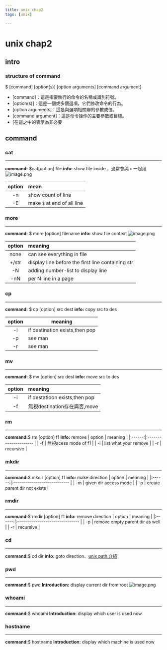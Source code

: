 ```yaml
---
title: unix chap2
tags: [unix]

---
```


# unix chap2

## intro 
### structure of command

 \$ [command] [option(s)] [option arguments] [command argument]
- \[command]：這是指要執行的命令的名稱或識別符號。
- \[option(s)]：這是一個或多個選項，它們修改命令的行為。
- \[option arguments]：這是與選項相關聯的參數或值。
- \[command argument]：這是命令操作的主要參數或目標。
- \[在這之中的表示為非必要
## command
### cat
---
**command:** \$cat\[option] file
**info:** show file inside ，通常會與 `>` 一起用
![image.png](image/BJtMu1qma.png)

| option | mean                        |
|:------:|:--------------------------- |
|   -n   | show count of line          |
|   -E   | make `$` at end of all line |


### more
---
**command:** \$ more \[option] filename
**info:** show file context
![image.png](image/Hkui0y9mT.png)

| option | meaning                                           |
|:------:|:------------------------------------------------- |
|  none  | can see everything in file                        |
| +/str  | display line before the first line containing str |
|   -N   | adding number-list to display line                |
|  -nN   | per N line in a page                              |


### cp
---
**command:** \$ cp [option] src dest
**info:** copy src to des

| option | meaning                        |
|:------:| ------------------------------ |
|   -i   | if destination exists,then pop |
|   -p   | see man                        |
|   -r   | see man                        |



### mv
---
**command:** \$ mv [option] src dest
**info:** move src to des

| option | meaning                       |
|:------:|:----------------------------- |
|   -i   | if destatioon exists,then pop |
|   -f   | 無視destination存在與否,move  |

### rm 
---

**command:**\$ rm [option] f1
**info:** remove
| option | meaning               |
|:------:|:--------------------- |
|   -f   | 無視acess mode of f1  |
|   -i   | list what your remove |
|   -r   | recursive             |
### mkdir
---
**command:**\$ mkdir [option] f1
**info:** make direction
| option | meaning                      |
|:------:|:---------------------------- |
|   -m   | given dir access mode        |
|   -p   | create parent dir not exists |
### rmdir
---
**command:**\$ rmdir [option] f1
**info:** remove direction
| option | meaning                         |
|:------:|:------------------------------- |
|   -p   | remove empty parent dir as well |
|   -r   | recursive                       |
### cd 
---
**command:**\$ cd dir
**info:** goto direction、[unix path 介紹](/WO8NwQkvT4O4EM8LqpMJSA)

### pwd
--- 
**command:**\$ pwd 
**Introduction:** display current dir from root
![image.png](image/Bku1sVcQT.png)

### whoami
---
**command:**\$ whoami 
**Introduction:** display which user is used now
### hostname
--- 
**command:**\$ hostname 
**Introduction:** display which machine is used now
### 

